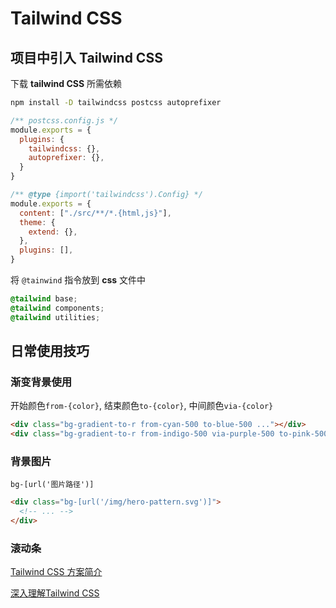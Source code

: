 # Tailwind CSS

## 项目中引入 **Tailwind CSS**

下载 **tailwind CSS** 所需依赖

```bash
npm install -D tailwindcss postcss autoprefixer
```

```js
/** postcss.config.js */
module.exports = {
  plugins: {
    tailwindcss: {},
    autoprefixer: {},
  }
}
```

```js
/** @type {import('tailwindcss').Config} */
module.exports = {
  content: ["./src/**/*.{html,js}"],
  theme: {
    extend: {},
  },
  plugins: [],
}
```

将 `@tainwind` 指令放到 **css** 文件中

```css
@tailwind base;
@tailwind components;
@tailwind utilities;
```

## 日常使用技巧

### 渐变背景使用

开始颜色`from-{color}`, 结束颜色`to-{color}`, 中间颜色`via-{color}`

```html
<div class="bg-gradient-to-r from-cyan-500 to-blue-500 ..."></div>
<div class="bg-gradient-to-r from-indigo-500 via-purple-500 to-pink-500 ..."></div>
```

### 背景图片

`bg-[url('图片路径')]`

```html
<div class="bg-[url('/img/hero-pattern.svg')]">
  <!-- ... -->
</div>
```

### 滚动条

[Tailwind CSS 方案简介](https://mp.weixin.qq.com/s/YH3RCYGdvd67jkmN8DPIgg)

[深入理解Tailwind CSS](https://mp.weixin.qq.com/s/rM83WQaWoQeNdLk-KyV3fQ)
